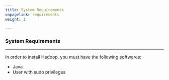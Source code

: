 ```yaml
---
title: System Requirements
onpagelink: requirements
weight: 1

---
```


### **System Requirements**
-------------------

In order to install Hadoop, you must have the following softwares:

- Java
- User with sudo privileges
 